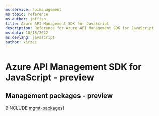 ```yaml
---
ms.service: apimanagement
ms.topic: reference
ms.author: jeffish
title: Azure API Management SDK for JavaScript
description: Reference for Azure API Management SDK for JavaScript
ms.data: 10/18/2022
ms.devlang: javascript
author: xirzec
---
```

# Azure API Management SDK for JavaScript - preview

## Management packages - preview
[!INCLUDE [mgmt-packages](api-management-mgmt-index.md)]